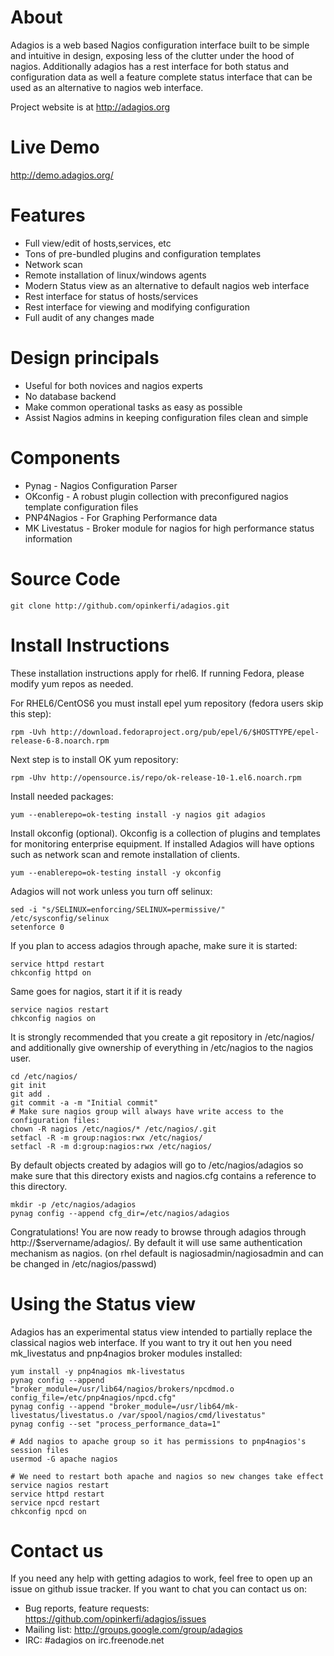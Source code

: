 About
=====
Adagios is a web based Nagios configuration interface built to be simple and intuitive in design, exposing less of the clutter under the hood of nagios. Additionally adagios has a rest interface for both status and configuration data as well a feature complete status interface that can be used as an alternative to nagios web interface.

Project website is at http://adagios.org

Live Demo
=========
http://demo.adagios.org/

Features
========
  - Full view/edit of hosts,services, etc
  - Tons of pre-bundled plugins and configuration templates
  - Network scan
  - Remote installation of linux/windows agents
  - Modern Status view as an alternative to default nagios web interface
  - Rest interface for status of hosts/services
  - Rest interface for viewing and modifying configuration
  - Full audit of any changes made

Design principals
==================
  - Useful for both novices and nagios experts
  - No database backend
  - Make common operational tasks as easy as possible
  - Assist Nagios admins in keeping configuration files clean and simple

Components
==========
  - Pynag - Nagios Configuration Parser
  - OKconfig - A robust plugin collection with preconfigured nagios template configuration files
  - PNP4Nagios - For Graphing Performance data
  - MK Livestatus - Broker module for nagios for high performance status information

Source Code
===========

	git clone http://github.com/opinkerfi/adagios.git

Install Instructions
====================
These installation instructions apply for rhel6. If running Fedora, please modify yum repos as needed.

For RHEL6/CentOS6 you must install epel yum repository (fedora users skip this step):

	rpm -Uvh http://download.fedoraproject.org/pub/epel/6/$HOSTTYPE/epel-release-6-8.noarch.rpm

Next step is to install OK yum repository:

	rpm -Uhv http://opensource.is/repo/ok-release-10-1.el6.noarch.rpm

Install needed packages:

	yum --enablerepo=ok-testing install -y nagios git adagios

Install okconfig (optional). Okconfig is a collection of plugins and templates for monitoring enterprise equipment. If installed Adagios will have options such as network scan and remote installation of clients.

	yum --enablerepo=ok-testing install -y okconfig

Adagios will not work unless you turn off selinux:

	sed -i "s/SELINUX=enforcing/SELINUX=permissive/" /etc/sysconfig/selinux
	setenforce 0

If you plan to access adagios through apache, make sure it is started:

	service httpd restart
	chkconfig httpd on


Same goes for nagios, start it if it is ready

	service nagios restart
	chkconfig nagios on
	

It is strongly recommended that you create a git repository in /etc/nagios/ and additionally give ownership of
everything in /etc/nagios to the nagios user.

	cd /etc/nagios/
	git init
	git add .
	git commit -a -m "Initial commit"
	# Make sure nagios group will always have write access to the configuration files:
	chown -R nagios /etc/nagios/* /etc/nagios/.git
	setfacl -R -m group:nagios:rwx /etc/nagios/
	setfacl -R -m d:group:nagios:rwx /etc/nagios/
	

By default objects created by adagios will go to /etc/nagios/adagios so make sure that this directory exists and 
nagios.cfg contains a reference to this directory.

	mkdir -p /etc/nagios/adagios
	pynag config --append cfg_dir=/etc/nagios/adagios

Congratulations! You are now ready to browse through adagios through http://$servername/adagios/. By default it
will use same authentication mechanism as nagios. (on rhel default is nagiosadmin/nagiosadmin and can be 
changed in /etc/nagios/passwd)

Using the Status view
=====================
Adagios has an experimental status view intended to partially replace the classical nagios web interface. If you want to try it out hen you need mk_livestatus and pnp4nagios broker modules installed:
	
	yum install -y pnp4nagios mk-livestatus
	pynag config --append "broker_module=/usr/lib64/nagios/brokers/npcdmod.o config_file=/etc/pnp4nagios/npcd.cfg"
	pynag config --append "broker_module=/usr/lib64/mk-livestatus/livestatus.o /var/spool/nagios/cmd/livestatus"
	pynag config --set "process_performance_data=1"
	
	# Add nagios to apache group so it has permissions to pnp4nagios's session files
	usermod -G apache nagios
	
	# We need to restart both apache and nagios so new changes take effect
	service nagios restart
	service httpd restart
	service npcd restart
	chkconfig npcd on

Contact us
===================
If you need any help with getting adagios to work, feel free to open up an issue on github issue tracker. If you want to chat you can contact us on:

  - Bug reports, feature requests: https://github.com/opinkerfi/adagios/issues
  - Mailing list: http://groups.google.com/group/adagios
  - IRC: #adagios on irc.freenode.net

